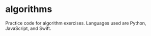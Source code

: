 # algorithms
Practice code for algorithm exercises.  Languages used are Python, JavaScript, and Swift.
